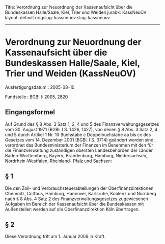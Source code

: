 Title: Verordnung zur Neuordnung der Kassenaufsicht über die Bundeskassen Halle/Saale,
  Kiel, Trier und Weiden
jurabk: KassNeuOV
layout: default
origslug: kassneuov
slug: kassneuov

---

# Verordnung zur Neuordnung der Kassenaufsicht über die Bundeskassen Halle/Saale, Kiel, Trier und Weiden (KassNeuOV)

Ausfertigungsdatum
:   2005-08-10

Fundstelle
:   BGBl I: 2005, 2820



## Eingangsformel

Auf Grund des § 8 Abs. 3 Satz 1, 2, 4 und 5 des
Finanzverwaltungsgesetzes vom 30. August 1971 (BGBl. I S. 1426, 1427),
von denen § 8 Abs. 3 Satz 2, 4 und 5 durch Artikel 1 Nr. 10 Buchstabe
c Doppelbuchstabe aa bis cc des Gesetzes vom 14. Dezember 2001 (BGBl.
I S. 3714) geändert worden sind, verordnet das Bundesministerium der
Finanzen im Benehmen mit den für die Finanzverwaltung zuständigen
obersten Landesbehörden der Länder Baden-Württemberg, Bayern,
Brandenburg, Hamburg, Niedersachsen, Nordrhein-Westfalen, Rheinland-
Pfalz und Sachsen:


## § 1

Die den Zoll- und Verbrauchsteuerabteilungen der Oberfinanzdirektionen
Chemnitz, Cottbus, Hamburg, Hannover, Karlsruhe, Koblenz und Nürnberg
nach § 8 Abs. 4 Satz 2 des Finanzverwaltungsgesetzes zugewiesenen
Aufgaben im Bereich der Kassenaufsicht über die Bundeskassen mit
Außenstellen werden auf die Oberfinanzdirektion Köln übertragen.


## § 2

Diese Verordnung tritt am 1. Januar 2006 in Kraft.

